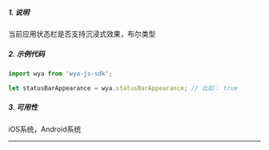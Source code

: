 ##### 1. 说明

当前应用状态栏是否支持沉浸式效果，布尔类型


##### 2. 示例代码

```javascript
import wya from 'wya-js-sdk';

let statusBarAppearance = wya.statusBarAppearance; // 比如： true
```
##### 3. 可用性
iOS系统，Android系统

---------